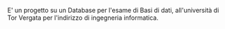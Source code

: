 E' un progetto su un Database per l'esame di Basi di dati, all'università di Tor Vergata per l'indirizzo di ingegneria informatica.
